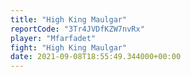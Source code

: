 ```yaml
---
title: "High King Maulgar"
reportCode: "3Tr4JVDfKZW7nvRx"
player: "Mfarfadet"
fight: "High King Maulgar"
date: 2021-09-08T18:55:49.344000+00:00
---
```

